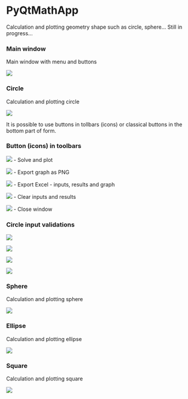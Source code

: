 # PyQtMathApp
Calculation and plotting geometry shape such as circle, sphere... Still in progress...

### Main window
Main window with menu and buttons

![](https://github.com/hrosicka/PyQtMathApp/blob/master/doc/MainWindow.PNG)

### Circle
Calculation and plotting circle

![](https://github.com/hrosicka/PyQtMathApp/blob/master/doc/CircleCalculation.PNG)

It is possible to use buttons in tollbars (icons) or classical buttons in the bottom part of form.

### Button (icons) in toolbars
![](https://github.com/hrosicka/PyQtMathApp/blob/master/CalculateIcon.svg) - Solve and plot

![](https://github.com/hrosicka/PyQtMathApp/blob/master/SavePictureIcon.svg) - Export graph as PNG 

![](https://github.com/hrosicka/PyQtMathApp/blob/master/ExportXLSIcon.svg) - Export Excel - inputs, results and graph

![](https://github.com/hrosicka/PyQtMathApp/blob/master/ClearResultsIcon.svg) - Clear inputs and results

![](https://github.com/hrosicka/PyQtMathApp/blob/master/CloseAppIcon.svg) - Close window

### Circle input validations

![](https://github.com/hrosicka/PyQtMathApp/blob/master/doc/CircleCalculationValidation.PNG)

![](https://github.com/hrosicka/PyQtMathApp/blob/master/doc/CircleCalculationRadiusValidation.PNG)

![](https://github.com/hrosicka/PyQtMathApp/blob/master/doc/CircleCalculationCenterXValidation.PNG)

![](https://github.com/hrosicka/PyQtMathApp/blob/master/doc/CircleCalculationCenterYValidation.PNG)


### Sphere
Calculation and plotting sphere

![](https://github.com/hrosicka/PyQtMathApp/blob/master/doc/SphereCalculation.PNG)

### Ellipse
Calculation and plotting ellipse

![](https://github.com/hrosicka/PyQtMathApp/blob/master/doc/EllipseCalculation.PNG)

### Square
Calculation and plotting square

![](https://github.com/hrosicka/PyQtMathApp/blob/master/doc/SquareCalculation.PNG)

